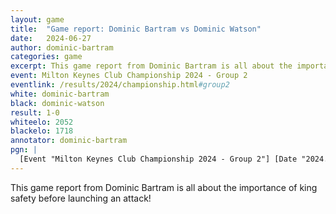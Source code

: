 ```yaml
---
layout: game
title:  "Game report: Dominic Bartram vs Dominic Watson"
date:   2024-06-27
author: dominic-bartram
categories: game
excerpt: This game report from Dominic Bartram is all about the importance of king safety before launching an attack!
event: Milton Keynes Club Championship 2024 - Group 2
eventlink: /results/2024/championship.html#group2
white: dominic-bartram
black: dominic-watson
result: 1-0
whiteelo: 2052
blackelo: 1718
annotator: dominic-bartram
pgn: |
  [Event "Milton Keynes Club Championship 2024 - Group 2"] [Date "2024.06.27"] [White "Dominic Bartram"] [Black "Dominic Watson"] [Result "1-0"] [ECO "A01"] [WhiteElo "2052"] [BlackElo "1718"] [Annotator "Notes by Dominic Bartram"] [PlyCount "75"] [EventDate "2024.06.27"] 1. b3 e5 2. Bb2 d6 3. e3 Nf6 4. c4 Be7 5. d4 exd4 (5... Nbd7 {is probably better.}) 6. exd4 {[%eval 0,35]} Bf5 {[%eval 0,45]} 7. Bd3 {[%eval 0,43]} Bxd3 {[%eval 0,43]} 8. Qxd3 {[%eval 0,43]} O-O {[%eval 2,38]} 9. Nf3 {[%eval 0,32]} Nbd7 {[%eval 9,31]} 10. Nbd2 {[%eval 0,38]} c6 {[%eval 0,31]} 11. h4 {[%eval -2,33] I was largely tempted into this by the idea of Ng5 fishing pole tactics, but I was also looking for something like what followed.} Nh5 {[%eval 12,30]} 12. g4 {[%eval 0,34] Sometimes I feel like the devil is whispering moves to me, and I do tend to listen.} (12. g3 {[%eval 15,32] is probably very safe and enjoyable as a position, but...}) 12... Nf4 {[%eval 0,39]} 13. Qf5 {[%eval 0,42]} (13. Qe4 {[%eval -47,26]} Ng2+ {[%eval 10,32]} 14. Kf1 {[%eval 0,32]} Nf6 {[%eval 13,37]} 15. Qf5 {[%eval 7,42]} g6 {[%eval 6,40]} 16. Qd3 {And the Queen is pushed back.[%eval 1,37]} ({Or} 16. Qc2 {[%eval -169,30]} Nf4 {[%eval -157,35]}) 16... Nf4 {[%eval 17,32] seems weak, so the Queen must venture even further.}) 13... Ng2+ {[%eval 216,35]} 14. Kf1 {[%eval 186,36]} g6 {[%eval 204,34]} 15. Qd3 {[%eval 191,33]} Nxh4 {[%eval 191,32]} 16. Nxh4 {[%eval 160,38]} Bxh4 {[%eval 149,32] He seemed to realise the following line here, but there was still a lot to do. } 17. Qh3 {[%eval 28,35]} g5 {[%eval 25,31]} 18. f4 {[%eval -135,31]} ({Many ideas were possible here. I wanted to play} 18. d5 {[%eval 0,43]} Ne5 {[%eval 119,35], but I couldn't see his Knight being moved from e5. Many alternative Knight and Queen moves, with different plans and move orders, came to mind, but this was what called out to me most of all.}) 18... Nf6 {[%eval 487,32]} ({Perhaps} 18... Qf6 {[%eval -142,34] was a little more resilient, but it would be tempting fate with the Bishop on b2. Other defences were available but they could simply be responded to with} 19. f5 {[%eval -197,30], closing up shop before returning to the h file attack.}) 19. fxg5 {[%eval 474,34]} Bxg5 {[%eval 476,30]} 20. Ne4 {[%eval 457,34] I had to blitz this out right away and thought I'd get a swift resignation, but it was not to be so simple. } h6 {[%eval 651,29] } 21. Nxg5 {[%eval 621,30]} Nxg4 {[%eval 607,26] Probably the best attempt to survive, but I believe the endgame would be winning for me after the Knight trade and then Rg1, forcing the Queen trade without fixing his pawn structure. This position, however, needed an attack and, frankly, I wasn't certain I would win that endgame. } 22. Ne4 {[%eval 277,34]} f5 {[%eval 287,29]} ({I had hoped for} 22... Qd7 {[%eval 644,31] instead, but he of course spotted} 23. Qxg4+ {[%eval 633,33]} Qxg4 {[%eval 653,28]} 24. Nf6+ {[%eval 622,32]} Kg7 {[%eval 643,29]} 25. Nxg4 {[%eval 639,31]}) 23. Nf2 {[%eval 272,35]} Qg5 {[%eval 295,32]} 24. Bc1 {[%eval 284,31]} ({I find it noteworthy that this Bishop was constantly threatening to open up the a1-h8 diagonal and become the best piece on the board, but it never did. Instead I just gave up and put it back where it started! I hope you were not thinking of} 24. Nxg4 {[%eval -32741,70]} fxg4+ {[%eval -32743,79]}) 24... Qg7 {[%eval 288,29] Now my plan doesn't work.} 25. Be3 {[%eval 204,31]} ({I had hoped to play} 25. Bxh6 {[%eval -14,40] but now I see I could have been mated on f2 in that line.}) 25... f4 {[%eval 692,29]} (25... Rae8 {[%eval 203,26]} 26. Re1 {[%eval 198,29]} Rxe3 {[%eval 456,31]} 27. Rxe3 {[%eval 443,32]} Qxd4 {[%eval 469,26]} 28. Re2 {[%eval 464,30]} Qa1+ {[%eval 571,27]} 29. Kg2 {[%eval 556,33] is how I saw that going and didn't feel too worried, but I had to be careful.}) (25... Nxe3+ {[%eval 407,35]} 26. Qxe3 {[%eval 384,33]} Rae8 {[%eval 442,35] should also be fine, but I wasn't sure during the game. I now see that} 27. Qxe8 {[%eval 230,33]} (27. Qxh6 {[%eval 415,34] is also available.}) 27... Rxe8 {[%eval 239,30]} 28. Rg1 {[%eval 223,33] would have traded to the winning endgame I had already turned down.}) 26. Nxg4 {[%eval 667,30] I was able to blitz most of this out, but I think I missed the more critical mate lines in doing so. } fxe3+ {[%eval 670,26] } 27. Ke2 {[%eval 630,30] This is the prime location for the King.} Qxd4 {[%eval 32754,151]} 28. Nxh6+ {[%eval 32756,243]} Kg7 {[%eval 32756,156]} 29. Rag1+ {[%eval 32750,106] I thought this was mate and almost tried to correct him as he played: } Kf6 {[%eval 32750,89]} 30. Qf5+ {[%eval 32706,37]} Ke7 {[%eval 32702,33]} 31. Ng8+ {[%eval 4639,31]} ({I almost played} 31. Rg7+ {[%eval -603,28]} Qxg7 {[%eval -532,27] losing a full rook! At least I saw how I could play the same idea next though.}) 31... Ke8 {[%eval 3939,35]} (31... Rxg8 {[%eval 32758,245]} 32. Rh7+ {[%eval 32760,245] is worse for Black.}) 32. Qe6+ {[%eval 3643,26]} Kd8 {[%eval 3809,32]} 33. Qe7+ {[%eval 3619,33]} Kc8 {[%eval 3588,53]} 34. Qxf8+ {[%eval 3057,22]} Kc7 {[%eval 1170,24]} 35. Qe7+ {[%eval 592,31]} Kb6 {[%eval 590,28]} 36. Qxe3 {[%eval 580,28]} Re8 {[%eval 3583,46]} 37. Qxe8 {[%eval 3243,27]} Qb2+ {[%eval 32742,47]} 38. Kd3 {[%eval 32742,46] And here he resigned. It is a shame it wasn't a cool mate, but at least I didn't completely throw the game!} 1-0
---
```


This game report from Dominic Bartram is all about the importance of king safety before launching an attack!
